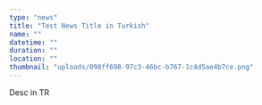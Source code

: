 ```yaml
---
type: "news"
title: "Test News Title in Turkish"
name: ""
datetime: ""
duration: ""
location: ""
thumbnail: "uploads/098ff698-97c3-46bc-b767-1c4d5ae4b7ce.png"
---
```


Desc in TR